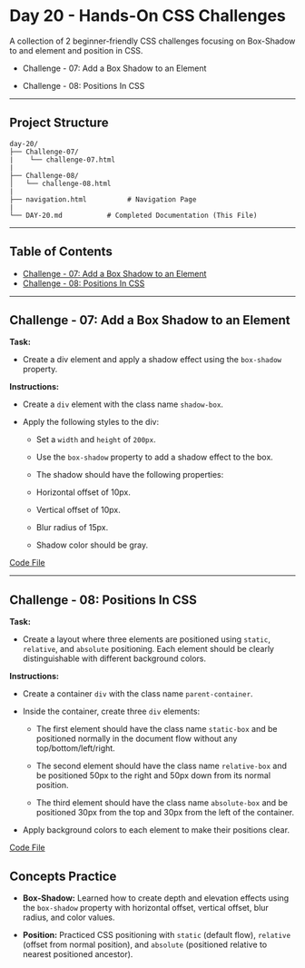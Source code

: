 # Day 20 - Hands-On CSS Challenges

A collection of 2 beginner-friendly CSS challenges focusing on Box-Shadow to and element and position in CSS.

- Challenge - 07: Add a Box Shadow to an Element

- Challenge - 08: Positions In CSS

---

## Project Structure

```
day-20/
├── Challenge-07/
|    └── challenge-07.html
|
├── Challenge-08/
│   └── challenge-08.html
|
├── navigation.html          # Navigation Page
|
└── DAY-20.md           # Completed Documentation (This File)

```

---

## Table of Contents

- [Challenge - 07: Add a Box Shadow to an Element](#challenge---07-add-a-box-shadow-to-an-element)
- [Challenge - 08: Positions In CSS](#challenge---08-positions-in-css)

---

## Challenge - 07: Add a Box Shadow to an Element

**Task:**

- Create a div element and apply a shadow effect using the `box-shadow` property.

**Instructions:**

- Create a `div` element with the class name `shadow-box`.

- Apply the following styles to the div:

  - Set a `width` and `height` of `200px`.

  - Use the `box-shadow` property to add a shadow effect to the box.

  - The shadow should have the following properties:

  - Horizontal offset of 10px.

  - Vertical offset of 10px.

  - Blur radius of 15px.

  - Shadow color should be gray.

[Code File](./challenge-07/challenge-07.html)

---

## Challenge - 08: Positions In CSS

**Task:**

- Create a layout where three elements are positioned using `static`, `relative`, and `absolute` positioning. Each element should be clearly distinguishable with different background colors.

**Instructions:**

- Create a container `div` with the class name `parent-container`.

- Inside the container, create three `div` elements:

  - The first element should have the class name `static-box` and be positioned normally in the document flow without any top/bottom/left/right.

  - The second element should have the class name `relative-box` and be positioned 50px to the right and 50px down from its normal position.

  - The third element should have the class name `absolute-box` and be positioned 30px from the top and 30px from the left of the container.

- Apply background colors to each element to make their positions clear.

[Code File](./challenge-08/challenge-08.html)

## Concepts Practice

- **Box-Shadow:** Learned how to create depth and elevation effects using the `box-shadow` property with horizontal offset, vertical offset, blur radius, and color values.

- **Position:** Practiced CSS positioning with `static` (default flow), `relative` (offset from normal position), and `absolute` (positioned relative to nearest positioned ancestor).
